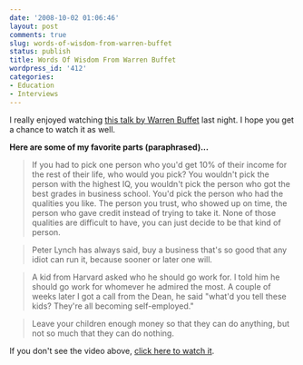 ```yaml
---
date: '2008-10-02 01:06:46'
layout: post
comments: true
slug: words-of-wisdom-from-warren-buffet
status: publish
title: Words Of Wisdom From Warren Buffet
wordpress_id: '412'
categories:
- Education
- Interviews
---
```


I really enjoyed watching [this talk by Warren Buffet](http://video.google.com/videoplay?docid=79141131942029098&ei=cFXkSJi-G4TyqAPgjpzWDw&q=warren+buffet+business) last night.  I hope you get a chance to watch it as well.



**Here are some of my favorite parts (paraphrased)...**



> If you had to pick one person who you'd get 10% of their income for the rest of their life, who would you pick?  You wouldn't pick the person with the highest IQ, you wouldn't pick the person who got the best grades in business school.  You'd pick the person who had the qualities you like.  The person you trust, who showed up on time, the person who gave credit instead of trying to take it.  None of those qualities are difficult to have, you can just decide to be that kind of person.





> Peter Lynch has always said, buy a business that's so good that any idiot can run it, because sooner or later one will.





> A kid from Harvard asked who he should go work for.  I told him he should go work for whomever he admired the most.  A couple of weeks later I got a call from the Dean, he said "what'd you tell these kids?  They're all becoming self-employed."





> Leave your children enough money so that they can do anything, but not so much that they can do nothing.



If you don't see the video above, [click here to watch it](http://video.google.com/videoplay?docid=79141131942029098&ei=cFXkSJi-G4TyqAPgjpzWDw&q=warren+buffet+business).
